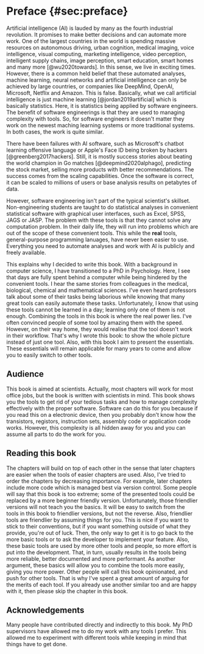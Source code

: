# Preface {#sec:preface}

Artificial intelligence (AI) is lauded by many as the fourth industrial revolution.
It promises to make better decisions and can automate more work.
One of the largest countries in the world is spending massive resources on autonomous driving, urban cognition, medical imaging, voice intelligence, visual computing, marketing intelligence, video perception, intelligent supply chains, image perception, smart education, smart homes and many more [@wu2020towards].
In this sense, we live in exciting times.
However, there is a common held belief that these automated analyses, machine learning, neural networks and artificial intelligence can only be achieved by large countries, or companies like DeepMind, OpenAI, Microsoft, Netflix and Amazon.
This is false.
Basically, what we call artificial intelligence is just machine learning [@jordan2019artificial] which is basically statistics.
Here, it is statistics being applied by software engineers.
The benefit of software engineerings is that they are used to managing complexity with tools.
So, for software engineers it doesn't matter they work on the newest maching learning systems or more traditional systems.
In both cases, the work is quite similar.

There have been failures with AI software, such as Microsoft's chatbot learning offensive language or Apple's Face ID being broken by hackers [@greenberg2017hackers].
Still, it is mostly success stories about beating the world champion in Go matches [@deepmind2020alphago], predicting the stock market, selling more products with better recommendations.
The success comes from the scaling capabilities.
Once the software is correct, it can be scaled to millions of users or base analysis results on petabytes of data.

However, software engineering isn't part of the typical scientist's skillset.
Non-engineering students are taught to do statistical analyses in convenient statistical software with graphical user interfaces, such as Excel, SPSS, JAGS or JASP.
The problem with these tools is that they cannot solve any computation problem.
In their daily life, they will run into problems which are out of the scope of these convenient tools.
This while the **real** tools, general-purpose programming lanuages, have never been easier to use.
Everything you need to automate analyses and work with AI is publicly and freely available.

This explains why I decided to write this book.
With a background in computer science, I have transitioned to a PhD in Psychology.
Here, I see that days are fully spent behind a computer while being hindered by the convenient tools.
I hear the same stories from colleagues in the medical, biological, chemical and mathematical sciences.
I've even heard professors talk about some of their tasks being laborious while knowing that many great tools can easily automate these tasks.
Unfortunately, I know that using these tools cannot be learned in a day; learning only one of them is not enough.
Combining the tools in this book is where the real power lies.
I've often convinced people of some tool by amazing them with the speed.
However, on their way home, they would realise that the tool doesn't work in their workflow.
That's why I wrote this book: to show the whole picture instead of just one tool.
Also, with this book I aim to present the essentials.
These essentials will remain applicable for many years to come and allow you to easily switch to other tools.

## Audience

This book is aimed at scientists.
Actually, most chapters will work for most office jobs, but the book is written with scientists in mind.
This book shows you the tools to get rid of your tedious tasks and how to manage complexity effectively with the proper software.
Software can do this for you because if you read this on a electronic device, then you probably don't know how the transistors, registors, instruction sets, assembly code or application code works.
However, this complexity is all hidden away for you and you can assume all parts to do the work for you.

## Reading this book

The chapters will build on top of each other in the sense that later chapters are easier when the tools of easier chapters are used.
Also, I've tried to order the chapters by decreasing importance.
For example, later chapters include more code which is managed best via version control.
Some people will say that this book is too extreme; some of the presented tools could be replaced by a more beginner friendly version.
Unfortunately, those friendlier versions will not teach you the basics.
It will be easy to switch from the tools in this book to friendlier versions, but not the reverse.
Also, friendlier tools are friendlier by assuming things for you.
This is nice if you want to stick to their conventions, but if you want something outside of what they provide, you're out of luck.
Then, the only way to get it is to go back to the more basic tools or to ask the developer to implement your feature.
Also, these basic tools are used by more other tools and people, so more effort is put into the development.
That, in turn, usually results in the tools being more reliable, better documented and more performant.
As another argument, these basics will allow you to combine the tools more easily, giving you more power.
Other people will call this book opinionated, and push for other tools.
That is why I've spent a great amount of arguing for the merits of each tool.
If you already use another similar too and are happy with it, then please skip the chapter in this book.

## Acknowledgements

Many people have contributed directly and indirectly to this book.
My PhD supervisors have allowed me to do my work with any tools I prefer.
This allowed me to experiment with different tools while keeping in mind that things have to get done.
